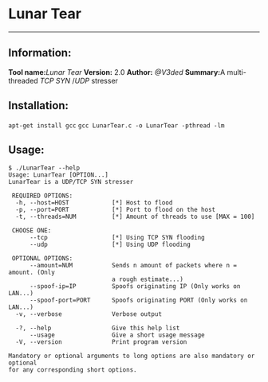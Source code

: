 # Lunar Tear

***

## Information:
<b>Tool name:</b><i>Lunar Tear</i>
<b>Version:</b> 2.0
<b>Author:</b> <i>@V3ded</i>
<b>Summary:</b>A multi-threaded <i>TCP SYN </i>/<i>UDP</i> stresser

## Installation:
`apt-get install gcc` 
`gcc LunarTear.c -o LunarTear -pthread -lm`

## Usage:
```console
$ ./LunarTear --help
Usage: LunarTear [OPTION...]
LunarTear is a UDP/TCP SYN stresser

 REQUIRED OPTIONS:
  -h, --host=HOST            [*] Host to flood
  -p, --port=PORT            [*] Port to flood on the host
  -t, --threads=NUM          [*] Amount of threads to use [MAX = 100]

 CHOOSE ONE:
      --tcp                  [*] Using TCP SYN flooding
      --udp                  [*] Using UDP flooding

 OPTIONAL OPTIONS:
      --amount=NUM           Sends n amount of packets where n = amount. (Only
                             a rough estimate...)
      --spoof-ip=IP          Spoofs originating IP (Only works on LAN...)
      --spoof-port=PORT      Spoofs originating PORT (Only works on LAN...)
  -v, --verbose              Verbose output

  -?, --help                 Give this help list
      --usage                Give a short usage message
  -V, --version              Print program version

Mandatory or optional arguments to long options are also mandatory or optional
for any corresponding short options.
```
